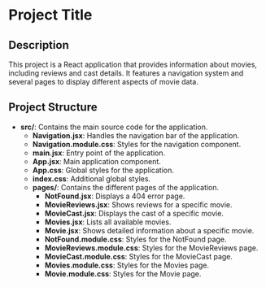 # Project Title

## Description

This project is a React application that provides information about movies, including reviews and cast details. It features a navigation system and several pages to display different aspects of movie data.

## Project Structure

- **src/**: Contains the main source code for the application.
  - **Navigation.jsx**: Handles the navigation bar of the application.
  - **Navigation.module.css**: Styles for the navigation component.
  - **main.jsx**: Entry point of the application.
  - **App.jsx**: Main application component.
  - **App.css**: Global styles for the application.
  - **index.css**: Additional global styles.
  - **pages/**: Contains the different pages of the application.
    - **NotFound.jsx**: Displays a 404 error page.
    - **MovieReviews.jsx**: Shows reviews for a specific movie.
    - **MovieCast.jsx**: Displays the cast of a specific movie.
    - **Movies.jsx**: Lists all available movies.
    - **Movie.jsx**: Shows detailed information about a specific movie.
    - **NotFound.module.css**: Styles for the NotFound page.
    - **MovieReviews.module.css**: Styles for the MovieReviews page.
    - **MovieCast.module.css**: Styles for the MovieCast page.
    - **Movies.module.css**: Styles for the Movies page.
    - **Movie.module.css**: Styles for the Movie page.
